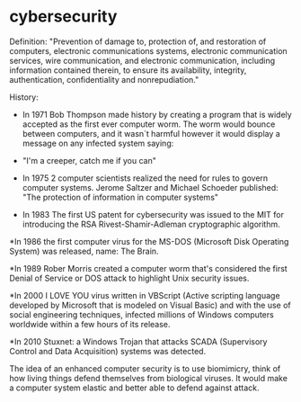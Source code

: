 # cybersecurity

Definition: 
"Prevention of damage to, protection of, and restoration of computers, electronic communications systems, electronic communication services, wire communication, and electronic communication, including information contained therein, to ensure its availability, integrity, authentication, confidentiality and nonrepudiation."

History:
* In 1971 Bob Thompson made history by creating a program that is widely accepted as the first ever computer worm. The worm would bounce between computers, and it wasn´t harmful however it would display a message on any infected system saying:
* "I'm a creeper, catch me if you can"

* In 1975 2 computer scientists realized the need for rules to govern computer systems. Jerome Saltzer and Michael Schoeder published: "The protection of information in computer systems"

* In 1983 The first US patent for cybersecurity was issued to the MIT for introducing the RSA Rivest-Shamir-Adleman cryptographic algorithm. 

*In 1986 the first computer virus for the MS-DOS (Microsoft Disk Operating System) was released, name: The Brain.

*In 1989 Rober Morris created a computer worm that's considered the first Denial of Service or DOS attack to highlight Unix security issues. 

*In 2000 I LOVE YOU virus written in VBScript (Active scripting language developed by Microsoft that is modeled on Visual Basic) and with the use of social engineering techniques, infected millions of Windows computers worldwide within a few hours of its release.

*In 2010 Stuxnet: a Windows Trojan that attacks SCADA (Supervisory Control and Data Acquisition) systems was detected. 




The idea of an enhanced computer security is to use biomimicry, think of how living things defend themselves from biological viruses. It would make a computer system elastic and better able to defend against attack.
